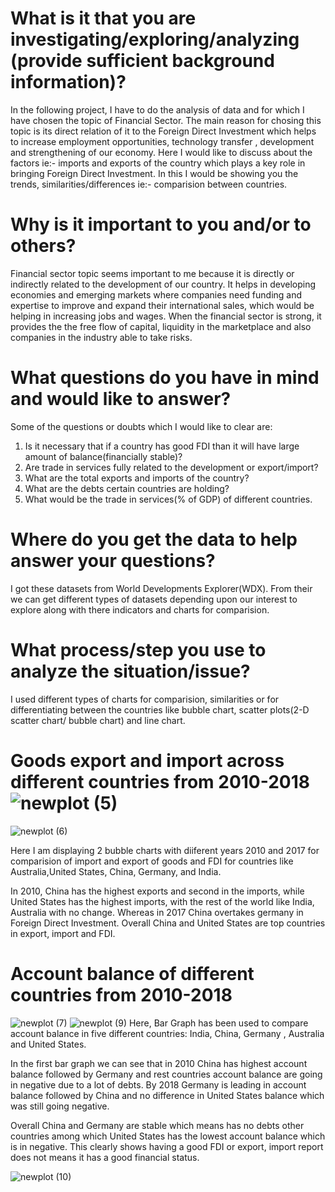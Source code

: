 # What is it that you are investigating/exploring/analyzing (provide sufficient background information)?
  In the following project, I have to do the analysis of data and for which I have chosen the topic of Financial Sector. The main reason for chosing this topic is its direct relation of it to the Foreign Direct Investment which helps to increase employment opportunities, technology transfer , development and strengthening of our economy. Here I would like to discuss about the factors ie:- imports and exports of the country which plays a key role in bringing Foreign Direct Investment. In this I would be showing you the trends, similarities/differences ie:- comparision between countries.

# Why is it important to you and/or to others?
Financial sector topic seems important to me because it is directly or indirectly related to the development of our country. It helps in developing economies and emerging markets where companies need funding and expertise to improve and expand their international sales, which would be helping in increasing jobs and wages. When the financial sector is strong, it provides the the free flow of capital, liquidity in the marketplace and also companies in the industry able to take risks.

# What questions do you have in mind and would like to answer?
Some of the questions or doubts which I would like to clear are:
1. Is it necessary that if a country has good FDI than it will have large amount of balance(financially stable)?
2. Are trade in services fully related to the development or export/import?
3. What are the total exports and imports of the country?
4. What are the debts certain countries are holding?
5. What would be the trade in services(% of GDP) of different countries.

# Where do you get the data to help answer your questions?
I got these datasets from World Developments Explorer(WDX). From their we can get different types of datasets depending upon our interest to explore along with there indicators and charts for comparision.

# What process/step you use to analyze the situation/issue?
I used different types of charts for comparision, similarities or for differentiating between the countries like bubble chart, scatter plots(2-D scatter chart/ bubble chart) and line chart.

# Goods export and import across different countries from 2010-2018![newplot (5)](https://user-images.githubusercontent.com/78184393/113483062-30017b80-94bf-11eb-9f90-46b2afa301b8.png)
![newplot (6)](https://user-images.githubusercontent.com/78184393/113483281-3fcd8f80-94c0-11eb-9526-761bada33740.png)

Here I am displaying 2 bubble charts with diiferent years 2010 and 2017 for comparision of import and export of goods and FDI for countries like Australia,United States, China, Germany, and India.

In 2010, China has the highest exports and second in the imports, while United States  has the highest imports, with the rest of the world like India, Australia with no change. Whereas in 2017 China overtakes germany in Foreign Direct Investment.
Overall China and United States are top countries in export, import and FDI.

# Account balance of different countries from 2010-2018
![newplot (7)](https://user-images.githubusercontent.com/78184393/113483918-5cb79200-94c3-11eb-9e9f-78cf0afce1d4.png)
![newplot (9)](https://user-images.githubusercontent.com/78184393/113484442-e9fbe600-94c5-11eb-9a72-6f6ee6dec13d.png)
Here, Bar Graph has been used to compare account balance in five different countries: India, China, Germany , Australia and United States.
 
In the first bar graph we can see that in 2010 China has highest account balance followed by Germany and rest countries account balance are going in negative due to a lot of debts. By 2018 Germany is leading in account balance followed by China and no difference in United States balance which was still going negative.

Overall China and Germany are stable which means has no debts other countries among which United States has the lowest account balance which is in negative. This clearly shows having a good FDI or export, import report does not means it has a good financial status.

![newplot (10)](https://user-images.githubusercontent.com/78184393/113485416-fa628f80-94ca-11eb-9316-a9c6e5bb6dbc.png)
